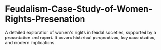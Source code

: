 # Feudalism-Case-Study-of-Women-Rights-Presenation
A detailed exploration of women's rights in feudal societies, supported by a presentation and report. It covers historical perspectives, key case studies, and modern implications.
